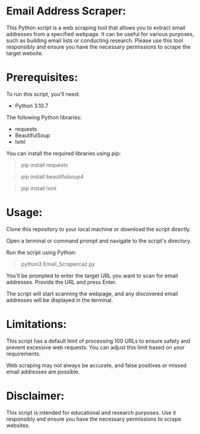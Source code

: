 

# Email Address Scraper:

This Python script is a web scraping tool that allows you to extract email addresses from a specified webpage. It can be useful for various purposes, such as building email lists or conducting research. Please use this tool responsibly and ensure you have the necessary permissions to scrape the target website.


# Prerequisites:
To run this script, you'll need:

- Python 3.10.7
  
The following Python libraries: 
- requests
- BeautifulSoup
- lxml

You can install the required libraries using pip:

>pip install requests

>pip install beautifulsoup4

>pip install lxml

# Usage:
Clone this repository to your local machine or download the script directly.

Open a terminal or command prompt and navigate to the script's directory.

Run the script using Python:

>python3 Email_Scrapercaz.py

You'll be prompted to enter the target URL you want to scan for email addresses. Provide the URL and press Enter.

The script will start scanning the webpage, and any discovered email addresses will be displayed in the terminal.

# Limitations:

This script has a default limit of processing 100 URLs to ensure safety and prevent excessive web requests. You can adjust this limit based on your requirements.

Web scraping may not always be accurate, and false positives or missed email addresses are possible.

# Disclaimer:

This script is intended for educational and research purposes. Use it responsibly and ensure you have the necessary permissions to scrape websites.
